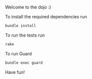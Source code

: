 Welcome to the dojo :)

To install the required dependencies run

``` bash
bundle install
```


To run the tests run

``` bash
rake
```

To run Guard

``` bash
bundle exec guard
```

Have fun!